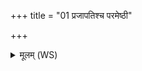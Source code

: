 +++
title = "01 प्रजापतिश्च परमेष्ठी"

+++
<details><summary>मूलम् (WS)</summary>

प्रजापतिश्च परमेष्ठी च शृङ्गे इन्द्रः शिरो अग्निर्ललाटं यमः कृकाटं सोमो राजा मस्तिष्कः । स्कः  
द्यौरुत्तरहनुः पृथिव्यधर ॥ १ ॥
</details>